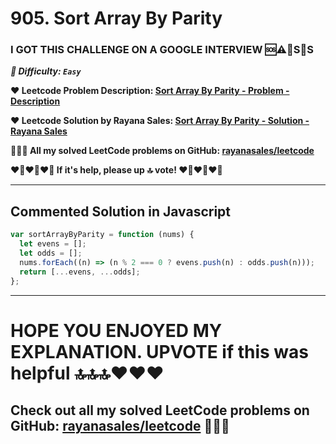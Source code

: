 # 905. Sort Array By Parity

### I GOT THIS CHALLENGE ON A GOOGLE INTERVIEW 🆘⚠️🚨S🛟S

**_🌱 Difficulty: `Easy`_**

**❤️ Leetcode Problem Description: [Sort Array By Parity - Problem - Description](https://leetcode.com/problems/sort-array-by-parity/description/)**

**❤️ Leetcode Solution by Rayana Sales: [Sort Array By Parity - Solution - Rayana Sales](https://leetcode.com/problems/sort-array-by-parity/solutions/5642902/simple-beginner-friendly-905-sort-array-by-parity/)**

**💁🏻‍♀️ All my solved LeetCode problems on GitHub: [rayanasales/leetcode](https://github.com/rayanasales/leetcode)**

**❤️‍🔥❤️‍🔥❤️‍🔥 If it's help, please up 🔝 vote! ❤️‍🔥❤️‍🔥❤️‍🔥**

---

## Commented Solution in Javascript

```js
var sortArrayByParity = function (nums) {
  let evens = [];
  let odds = [];
  nums.forEach((n) => (n % 2 === 0 ? evens.push(n) : odds.push(n)));
  return [...evens, ...odds];
};
```

---

# **HOPE YOU ENJOYED MY EXPLANATION. UPVOTE if this was helpful 🔝🔝🔝❤️❤️❤️**

## **Check out all my solved LeetCode problems on GitHub: [rayanasales/leetcode](https://github.com/rayanasales/leetcode) 🤙😚🤘**
